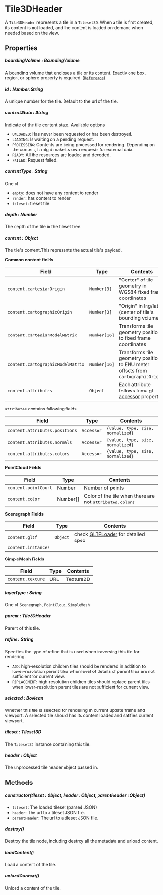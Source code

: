 # Tile3DHeader

A `Tile3DHeader` represents a tile in a `Tileset3D`. When a tile is first created, its content is not loaded, and the content is loaded on-demand when needed based on the view.

## Properties

##### boundingVolume : BoundingVolume

A bounding volume that encloses a tile or its content. Exactly one box, region, or sphere property is required. ([`Reference`](https://github.com/AnalyticalGraphicsInc/3d-tiles/tree/master/specification#bounding-volume))

##### id : Number:String

A unique number for the tile. Default to the url of the tile.

##### contentState : String

Indicate of the tile content state. Available options

- `UNLOADED`: Has never been requested or has been destroyed.
- `LOADING`: Is waiting on a pending request.
- `PROCESSING`: Contents are being processed for rendering. Depending on the content, it might make its own requests for external data.
- `READY`: All the resources are loaded and decoded.
- `FAILED`: Request failed.

##### contentType : String

One of

- `empty`: does not have any content to render
- `render`: has content to render
- `tileset`: tileset tile

##### depth : Number

The depth of the tile in the tileset tree.

##### content : Object

The tile's content.This represents the actual tile's payload.

**Common content fields**

| Field                             | Type         | Contents                                                                                                                               |
| --------------------------------- | ------------ | -------------------------------------------------------------------------------------------------------------------------------------- |
| `content.cartesianOrigin`         | `Number[3]`  | "Center" of tile geometry in WGS84 fixed frame coordinates                                                                             |
| `content.cartographicOrigin`      | `Number[3]`  | "Origin" in lng/lat (center of tile's bounding volume)                                                                                 |
| `content.cartesianModelMatrix`    | `Number[16]` | Transforms tile geometry positions to fixed frame coordinates                                                                          |
| `content.cartographicModelMatrix` | `Number[16]` | Transforms tile geometry positions to ENU meter offsets from `cartographicOrigin`.                                                     |
| `content.attributes`              | `Object`     | Each attribute follows luma.gl [accessor](https://github.com/uber/luma.gl/blob/master/docs/api-reference/webgl/accessor.md) properties |

`attributes` contains following fields

| Field                          | Type       | Contents                          |
| ------------------------------ | ---------- | --------------------------------- |
| `content.attributes.positions` | `Accessor` | `{value, type, size, normalized}` |
| `content.attributes.normals`   | `Accessor` | `{value, type, size, normalized}` |
| `content.attributes.colors`    | `Accessor` | `{value, type, size, normalized}` |

**PointCloud Fields**

| Field                | Type     | Contents                                                 |
| -------------------- | -------- | -------------------------------------------------------- |
| `content.pointCount` | Number   | Number of points                                         |
| `content.color`      | Number[] | Color of the tile when there are not `attributes.colors` |

**Scenegraph Fields**

| Field               | Type     | Contents                                                                                             |
| ------------------- | -------- | ---------------------------------------------------------------------------------------------------- |
| `content.gltf`      | `Object` | check [GLTFLoader](https://loaders.gl/modules/gltf/docs/api-reference/gltf-loader) for detailed spec |
| `content.instances` |          |                                                                                                      |

**SimpleMesh Fields**

| Field             | Type | Contents  |
| ----------------- | ---- | --------- |
| `content.texture` | URL  | Texture2D | texture of the tile |

##### layerType : String

One of `Scenegraph`, `PointCloud`, `SimpleMesh`

##### parent : Tile3DHeader

Parent of this tile.

##### refine : String

Specifies the type of refine that is used when traversing this tile for rendering.

- `ADD`: high-resolution children tiles should be rendered in addition to lower-resolution parent tiles when level of details of parent tiles are not sufficient for current view.
- `REPLACEMENT`: high-resolution children tiles should replace parent tiles when lower-resolution parent tiles are not sufficient for current view.

##### selected : Boolean

Whether this tile is selected for rendering in current update frame and viewport. A selected tile should has its content loaded and satifies current viewport.

##### tileset : Tileset3D

The `Tileset3D` instance containing this tile.

##### header : Object

The unprocessed tile header object passed in.

## Methods

##### constructor(tileset : Object, header : Object, parentHeader : Object)

- `tileset`: The loaded tileset (parsed JSON)
- `header`: The url to a tileset JSON file.
- `parentHeader`: The url to a tileset JSON file.

##### destroy()

Destroy the tile node, including destroy all the metadata and unload content.

##### loadContent()

Load a content of the tile.

##### unloadContent()

Unload a content of the tile.
